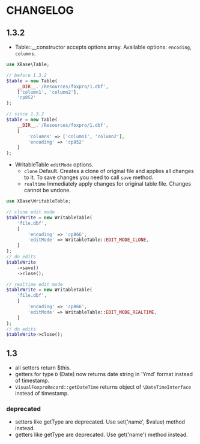 # CHANGELOG

## 1.3.2

- Table::__constructor accepts options array. Available options: `encoding`, `columns`.

```php
use XBase\Table;

// before 1.3.2
$table = new Table(
    __DIR__.'/Resources/foxpro/1.dbf', 
    ['column1', 'column2'], 
    'cp852'
);

// since 1.3.2
$table = new Table(
    __DIR__.'/Resources/foxpro/1.dbf', 
    [
        'columns' => ['column1', 'column2'], 
        'encoding' => 'cp852'
    ]
);
```

- WritableTable `editMode` options.
    - `clone` Default. Creates a clone of original file and applies all changes to it. To save changes you need to call `save` method. 
    - `realtime` Immediately apply changes for original table file. Changes cannot be undone.

```php
use XBase\WritableTable;

// clone edit mode
$tableWrite = new WritableTable(
    'file.dbf', 
    [
        'encoding' => 'cp866',
        'editMode' => WritableTable::EDIT_MODE_CLONE,
    ]
);
// do edits
$tableWrite
    ->save()
    ->close();

// realtime edit mode
$tableWrite = new WritableTable(
    'file.dbf', 
    [
        'encoding' => 'cp866',
        'editMode' => WritableTable::EDIT_MODE_REALTIME,
    ]
);
// do edits
$tableWrite->close();
```


## 1.3

- all setters return $this.
- getters for type `D` (Date) now returns date string in 'Ymd' format instead of timestamp.
- `VisualFoxproRecord::getDateTime` returns object of `\DateTimeInterface` instead of timestamp.

### deprecated

- setters like getType are deprecated. Use set('name', $value) method instead.
- getters like getType are deprecated. Use get('name') method instead.
